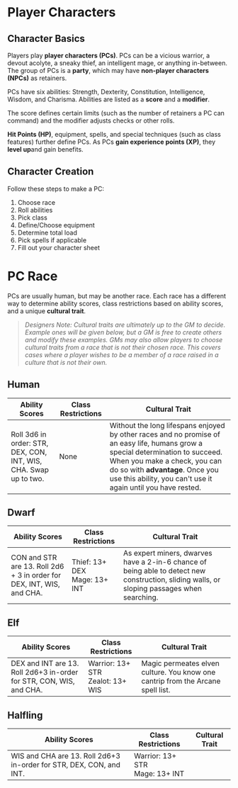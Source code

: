 # Player Characters

## Character Basics

Players play **player characters (PCs)**. 
PCs can be a vicious warrior, a devout acolyte, a sneaky thief, an intelligent mage, or anything in-between.
The group of PCs is a **party**, which may have **non-player characters (NPCs)** as retainers.

PCs have six abilities: Strength, Dexterity, Constitution, Intelligence, Wisdom, and Charisma.
Abilities are listed as a **score** and a **modifier**.

The score defines certain limits (such as the number of retainers a PC can command) and the modifier adjusts checks or other rolls.

**Hit Points (HP)**, equipment, spells, and special techniques (such as class features) further define PCs.
As PCs **gain experience points (XP)**, they **level up**and gain benefits.

## Character Creation
Follow these steps to make a PC:
1. Choose race
2. Roll abilities
3. Pick class
4. Define/Choose equipment
5. Determine total load
6. Pick spells if applicable
7. Fill out your character sheet


# PC Race
PCs are usually human, but may be another race.
Each race has a different way to determine ability scores, class restrictions based on ability scores, and a unique **cultural trait**.
> _Designers Note: Cultural traits are ultimately up to the GM to decide. Example ones will be given below, but a GM is free to create others and modify these examples. GMs may also allow players to choose cultural traits from a race that is not their chosen race. This covers cases where a player wishes to be a member of a race raised in a culture that is not their own._

## Human

| Ability Scores | Class Restrictions | Cultural Trait |
| -------------- | ------------------ | -------------- |
| Roll 3d6 in order: STR, DEX, CON, INT, WIS, CHA. Swap up to two. | None | Without the long lifespans enjoyed by other races and no promise of an easy life, humans grow a special determination to succeed. When you make a check, you can do so with **advantage**. Once you use this ability, you can't use it again until you have rested.


## Dwarf
| Ability Scores | Class Restrictions | Cultural Trait |
| -------------- | ------------------ | -------------- |
| CON and STR are 13. Roll 2d6 + 3 in order for DEX, INT, WIS, and CHA. | Thief: 13+ DEX<br/>Mage: 13+ INT | As expert miners, dwarves have a 2-in-6 chance of being able to detect new construction, sliding walls, or sloping passages when searching.

## Elf
| Ability Scores | Class Restrictions | Cultural Trait |
| -------------- | ------------------ | -------------- |
| DEX and INT are 13. Roll 2d6+3 in-order for STR, CON, WIS, and CHA. | Warrior: 13+ STR<br/>Zealot: 13+ WIS | Magic permeates elven culture. You know one cantrip from the Arcane spell list. |

## Halfling
| Ability Scores | Class Restrictions | Cultural Trait |
| -------------- | ------------------ | -------------- |
| WIS and CHA are 13. Roll 2d6+3 in-order for STR, DEX, CON, and INT. | Warrior: 13+ STR<br />Mage: 13+ INT | 
